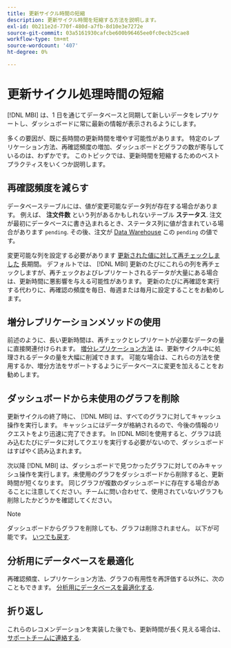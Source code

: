 ```yaml
---
title: 更新サイクル時間の短縮
description: 更新サイクル時間を短縮する方法を説明します。
exl-id: 0b211e2d-770f-480d-a7fb-8d10e3e7272e
source-git-commit: 03a5161930cafcbe600b96465ee0fc0ecb25cae8
workflow-type: tm+mt
source-wordcount: '407'
ht-degree: 0%

---
```


# 更新サイクル処理時間の短縮

[!DNL MBI] は、1 日を通じてデータベースと同期して新しいデータをレプリケートし、ダッシュボードに常に最新の情報が表示されるようにします。

多くの要因が、既に長時間の更新時間を増やす可能性があります。 特定のレプリケーション方法、再確認頻度の増加、ダッシュボードとグラフの数が寄与しているのは、わずかです。 このトピックでは、更新時間を短縮するためのベストプラクティスをいくつか説明します。

## 再確認頻度を減らす

データベーステーブルには、値が変更可能なデータ列が存在する場合があります。 例えば、 **注文件数** という列があるかもしれないテーブル **ステータス**. 注文が最初にデータベースに書き込まれるとき、ステータス列に値が含まれている場合があります `pending`. その後、注文が [Data Warehouse](../data-analyst/data-warehouse-mgr/tour-dwm.md) この `pending` の値です。

変更可能な列を設定する必要があります [更新された値に対して再チェックしました](../data-analyst/data-warehouse-mgr/cfg-data-rechecks.md) 長期間。 デフォルトでは、 [!DNL MBI] 更新のたびにこれらの列を再チェックしますが、再チェックおよびレプリケートされるデータが大量にある場合は、更新時間に悪影響を与える可能性があります。 更新のたびに再確認を実行する代わりに、再確認の頻度を毎日、毎週または毎月に設定することをお勧めします。

## 増分レプリケーションメソッドの使用

前述のように、長い更新時間は、再チェックとレプリケートが必要なデータの量に直接関連付けられます。 [増分レプリケーション方法](../data-analyst/data-warehouse-mgr/cfg-replication-methods.md) は、更新サイクル中に処理されるデータの量を大幅に削減できます。 可能な場合は、これらの方法を使用するか、増分方法をサポートするようにデータベースに変更を加えることをお勧めします。

## ダッシュボードから未使用のグラフを削除

更新サイクルの終了時に、 [!DNL MBI] は、すべてのグラフに対してキャッシュ操作を実行します。 キャッシュにはデータが格納されるので、今後の情報のリクエストをより迅速に完了できます。 In [!DNL MBI]を使用すると、グラフは読み込むたびにデータに対してクエリを実行する必要がないので、ダッシュボードはすばやく読み込まれます。

次以降 [!DNL MBI] は、ダッシュボードで見つかったグラフに対してのみキャッシュ操作を実行します。未使用のグラフをダッシュボードから削除すると、更新時間が短くなります。 同じグラフが複数のダッシュボードに存在する場合があることに注意してください。チームに問い合わせて、使用されていないグラフも削除したかどうかを確認してください。

>[!NOTE]
>
>ダッシュボードからグラフを削除しても、グラフは削除されません。 以下が可能です。 [いつでも戻す](../data-user/dashboards/add-charts-dashboard.md).

## 分析用にデータベースを最適化

再確認頻度、レプリケーション方法、グラフの有用性を再評価する以外に、次のこともできます。 [分析用にデータベースを最適化する](../best-practices/opt-db-analysis.md).

## 折り返し

これらのレコメンデーションを実装した後でも、更新時間が長く見える場合は、 [サポートチームに連絡する](../guide-overview.md).
